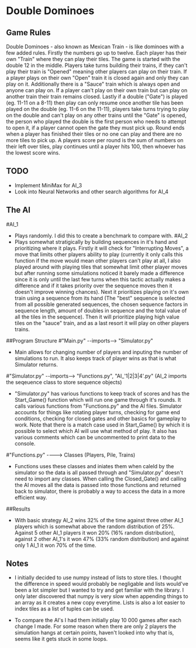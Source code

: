 # Double Dominoes

## Game Rules
Double Dominoes - also known as Mexican Train - is like dominoes with a few added rules. Firstly the numbers go up to twelve. Each player has their own "Train" where they can play their tiles. The game is started with the double 12 in the middle. Players take turns building their trains, if they can't play their train is "Opened" meaning other players can play on their train. If a player plays on their own "Open" train it is closed again and only they can play on it. Additionally there is a "Sauce" train which is always open and anyone can play on. If a player can't play on their own train but can play on another train their train remains closed. Lastly if a double ("Gate") is played (eg. 11-11 on a 8-11) then play can only resume once another tile has been played on the double (eg. 11-6 on the 11-11), players take turns trying to play on the double and can't play on any other trains until the "Gate" is opened, the person who played the double is the first person who needs to attempt to open it, if a player cannot open the gate they must pick up. Round ends when a player has finished their tiles or no one can play and there are no more tiles to pick up. A players score per round is the sum of numbers on their left over tiles, play continues until a player hits 100, then whoever has the lowest score wins.

## TODO
- Implement MiniMax for AI_3
- Look into Neural Networks and other search algorithms for AI_4


## The AI
#AI_1 
- Plays randomly. I did this to create a benchmark to compare with.
#AI_2 
- Plays somewhat stratigically by building sequences in it's hand and prioritizing where it plays. Firstly it will check for "Interrupting Moves", a move that limits other players ability to play (currently it only calls this function if the move would mean other players can't play at all, I also played around with playing tiles that somewhat limit other player moves but after running some simulations noticed it barely made a difference since it is only until the last few turns when this tactic actually makes a difference and if it takes priority over the sequence moves then it doesn't improve winning chances). Next it prioritizes playing on it's own train using a sequence from its hand (The "best" sequence is selected from all possible generated sequences, the chosen sequence factors in sequence length, amount of doubles in sequence and the total value of all the tiles in the sequence). Then it will prioritize playing high value tiles on the "sauce" train, and as a last resort it will play on other players trains.

##Program Structure
#"Main.py" --imports--> "Simulator.py"
- Main allows for changing number of players and inputing the number of simulations to run. It also keeps track of player wins as that is what Simulator returns.

#"Simulator.py" --imports--> "Functions.py", "AI_'1|2|3|4'.py" (AI_2 imports the seqeuence class to store sequence objects)
- "Simulator.py" has various functions to keep track of scores and has the Start_Game() function which will run one game through it's rounds. It calls various functions from "Functions.py" and the AI files. Simulator accounts for things like rotating player turns, checking for game end conditions, checking for closed gates and other basics for gameplay to work. Note that there is a match case used in Start_Game() by which it is possible to select which AI will use what method of play. It also has various comments which can be uncommented to print data to the console.

#"Functions.py" ----> Classes (Players, Pile, Trains)
- Functions uses these classes and iniates them when caleld by the simulator so the data is all passed through and "Simulator.py" doesn't need to import any classes. When calling the Closed_Gate() and calling the AI moves all the data is passed into those functions and returned back to simulator, there is probably a way to access the data in a more efficient way.

##Results
- With basic strategy AI_2 wins 32% of the time against three other AI_1 players which is somewhat above the random distribution of 25%. Against 5 other AI_1 players it won 20% (16% random distribution), against 2 other AI_1's it won 47% (33% random distribution) and against only 1 AI_1 it won 70% of the time.

## Notes
- I initially decided to use numpy instead of lists to store tiles. I thought the difference in speed would probably be negligable and lists would've been a lot simpler but I wanted to try and get familiar with the library. I only later discovered that numpy is very slow when appending things to an array as it creates a new copy everytime. Lists is also a lot easier to index tiles as a list of tuples can be used.

- To compare the AI's I had them initially play 10 000 games after each change I made. For some reason when there are only 2 players the simulation hangs at certain points, haven't looked into why that is, seems like it gets stuck in some loops.
